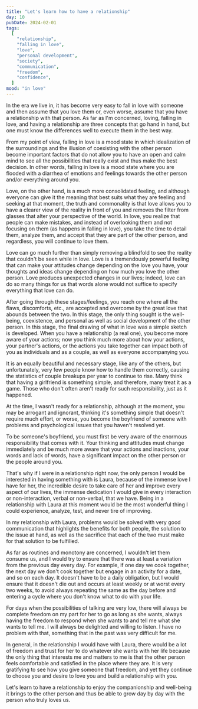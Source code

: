 ```yaml
---
title: "Let's learn how to have a relationship"
day: 10
pubDate: 2024-02-01
tags:
  [
    "relationship",
    "falling in love",
    "love",
    "personal development",
    "society",
    "communication",
    "freedom",
    "confidence",
  ]
mood: "in love"
---
```


In the era we live in, it has become very easy to fall in love with someone and then assume that you love them or, even worse, assume that you have a relationship with that person. As far as I'm concerned, loving, falling in love, and having a relationship are three concepts that go hand in hand, but one must know the differences well to execute them in the best way.

From my point of view, falling in love is a mood state in which idealization of the surroundings and the illusion of coexisting with the other person become important factors that do not allow you to have an open and calm mind to see all the possibilities that really exist and thus make the best decision. In other words, falling in love is a mood state where you are flooded with a diarrhea of emotions and feelings towards the other person and/or everything around you.

Love, on the other hand, is a much more consolidated feeling, and although everyone can give it the meaning that best suits what they are feeling and seeking at that moment, the truth and commonality is that love allows you to have a clearer view of the reality in front of you and removes the filter from glasses that alter your perspective of the world. In love, you realize that people can make mistakes, and instead of overlooking them and not focusing on them (as happens in falling in love), you take the time to detail them, analyze them, and accept that they are part of the other person, and regardless, you will continue to love them.

Love can go much further than simply removing a blindfold to see the reality that couldn't be seen while in love. Love is a tremendously powerful feeling that can make your attitudes change depending on the love you have, your thoughts and ideas change depending on how much you love the other person. Love produces unexpected changes in our lives; indeed, love can do so many things for us that words alone would not suffice to specify everything that love can do.

After going through these stages/feelings, you reach one where all the flaws, discomforts, etc., are accepted and overcome by the great love that abounds between the two. In this stage, the only thing sought is the well-being, coexistence, and personal as well as social development of the other person. In this stage, the final drawing of what in love was a simple sketch is developed. When you have a relationship (a real one), you become more aware of your actions; now you think much more about how your actions, your partner's actions, or the actions you take together can impact both of you as individuals and as a couple, as well as everyone accompanying you.

It is an equally beautiful and necessary stage, like any of the others, but unfortunately, very few people know how to handle them correctly, causing the statistics of couple breakups per year to continue to rise. Many think that having a girlfriend is something simple, and therefore, many treat it as a game. Those who don't often aren't ready for such responsibility, just as it happened.

At the time, I wasn't ready for a relationship, although at the moment, you may be arrogant and ignorant, thinking it's something simple that doesn't require much effort, or worse, you become the boyfriend of someone with problems and psychological issues that you haven't resolved yet.

To be someone's boyfriend, you must first be very aware of the enormous responsibility that comes with it. Your thinking and attitudes must change immediately and be much more aware that your actions and inactions, your words and lack of words, have a significant impact on the other person or the people around you.

That's why if I were in a relationship right now, the only person I would be interested in having something with is Laura, because of the immense love I have for her, the incredible desire to take care of her and improve every aspect of our lives, the immense dedication I would give in every interaction or non-interaction, verbal or non-verbal, that we have. Being in a relationship with Laura at this moment would be the most wonderful thing I could experience, analyze, test, and never tire of improving.

In my relationship with Laura, problems would be solved with very good communication that highlights the benefits for both people, the solution to the issue at hand, as well as the sacrifice that each of the two must make for that solution to be fulfilled.

As far as routines and monotony are concerned, I wouldn't let them consume us, and I would try to ensure that there was at least a variation from the previous day every day. For example, if one day we cook together, the next day we don't cook together but engage in an activity for a date, and so on each day. It doesn't have to be a daily obligation, but I would ensure that it doesn't die out and occurs at least weekly or at worst every two weeks, to avoid always repeating the same as the day before and entering a cycle where you don't know what to do with your life.

For days when the possibilities of talking are very low, there will always be complete freedom on my part for her to go as long as she wants, always having the freedom to respond when she wants to and tell me what she wants to tell me. I will always be delighted and willing to listen. I have no problem with that, something that in the past was very difficult for me.

In general, in the relationship I would have with Laura, there would be a lot of freedom and trust for her to do whatever she wants with her life because the only thing that interests me and matters to me is that the other person feels comfortable and satisfied in the place where they are. It is very gratifying to see how you give someone that freedom, and yet they continue to choose you and desire to love you and build a relationship with you.

Let's learn to have a relationship to enjoy the companionship and well-being it brings to the other person and thus be able to grow day by day with the person who truly loves us.
